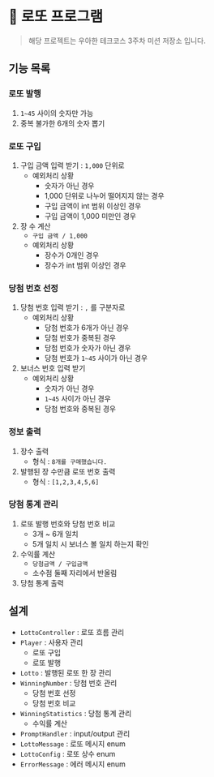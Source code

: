 # 💸 로또 프로그램

> 해당 프로젝트는 우아한 테크코스 3주차 미션 저장소 입니다.

## 기능 목록 
### 로또 발행
1. `1~45` 사이의 숫자만 가능
2. 중복 불가한 6개의 숫자 뽑기

### 로또 구입
1. 구입 금액 입력 받기 : `1,000` 단위로 
    - 예외처리 상황
      - 숫자가 아닌 경우
      - 1,000 단위로 나누어 떨어지지 않는 경우
      - 구입 금액이 int 범위 이상인 경우
      - 구입 금액이 1,000 미만인 경우 
2. 장 수 계산
   - `구입 금액 / 1,000` 
   - 예외처리 상황
     - 장수가 0개인 경우
     - 장수가 int 범위 이상인 경우

### 당첨 번호 선정
1. 당첨 번호 입력 받기 : `,` 를 구분자로 
   - 예외처리 상황
     - 당첨 번호가 6개가 아닌 경우
     - 당첨 번호가 중복된 경우
     - 당첨 번호가 숫자가 아닌 경우 
     - 당첨 번호가 `1~45` 사이가 아닌 경우
2. 보너스 번호 입력 받기
   - 예외처리 상황
     - 숫자가 아닌 경우
     - `1~45` 사이가 아닌 경우
     - 당첨 번호와 중복된 경우

### 정보 출력
1. 장수 출력
    - 형식 : `8개를 구매했습니다.`
2. 발행된 장 수만큼 로또 번호 출력
   - 형식 : `[1,2,3,4,5,6]`

### 당첨 통계 관리
1. 로또 발행 번호와 당첨 번호 비교
   - 3개 ~ 6개 일치
   - 5개 일치 시 보너스 볼 일치 하는지 확인 
2. 수익률 계산
    - `당첨금액 / 구입금액`
    - 소수점 둘째 자리에서 반올림
3. 당첨 통계 출력

## 설계
- `LottoController` : 로또 흐름 관리
- `Player` : 사용자 관리
  - 로또 구입
  - 로또 발행
- `Lotto` : 발행된 로또 한 장 관리
- `WinningNumber` : 당첨 번호 관리
  - 당첨 번호 선정 
  - 당첨 번호 비교 
- `WinningStatistics` : 당첨 통계 관리
  - 수익률 계산
- `PromptHandler` : input/output 관리
- `LottoMessage` : 로또 메시지 enum 
- `LottoConfig` : 로또 상수 enum
- `ErrorMessage` : 에러 메시지 enum 
